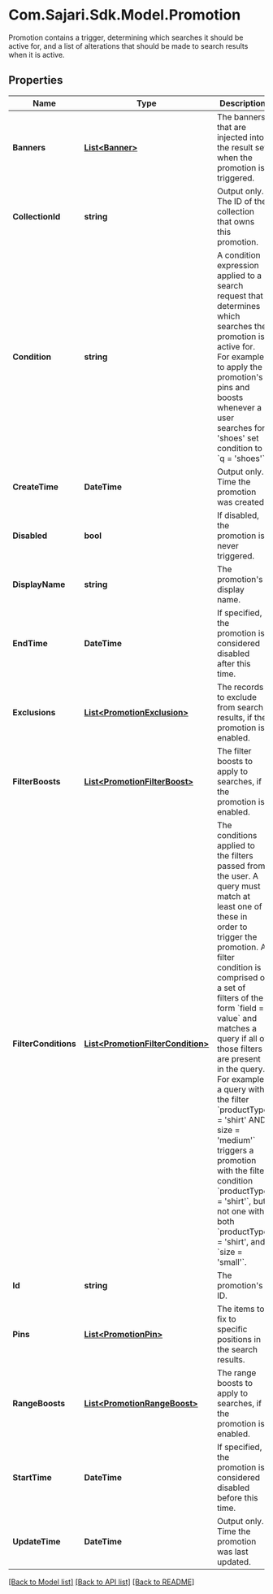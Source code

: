# Com.Sajari.Sdk.Model.Promotion
Promotion contains a trigger, determining which searches it should be active for, and a list of alterations that should be made to search results when it is active.

## Properties

Name | Type | Description | Notes
------------ | ------------- | ------------- | -------------
**Banners** | [**List&lt;Banner&gt;**](Banner.md) | The banners that are injected into the result set when the promotion is triggered. | [optional] 
**CollectionId** | **string** | Output only. The ID of the collection that owns this promotion. | [optional] [readonly] 
**Condition** | **string** | A condition expression applied to a search request that determines which searches the promotion is active for.  For example, to apply the promotion&#39;s pins and boosts whenever a user searches for &#39;shoes&#39; set condition to &#x60;q &#x3D; &#39;shoes&#39;&#x60;. | 
**CreateTime** | **DateTime** | Output only. Time the promotion was created. | [optional] [readonly] 
**Disabled** | **bool** | If disabled, the promotion is never triggered. | [optional] 
**DisplayName** | **string** | The promotion&#39;s display name. | 
**EndTime** | **DateTime** | If specified, the promotion is considered disabled after this time. | [optional] 
**Exclusions** | [**List&lt;PromotionExclusion&gt;**](PromotionExclusion.md) | The records to exclude from search results, if the promotion is enabled. | [optional] 
**FilterBoosts** | [**List&lt;PromotionFilterBoost&gt;**](PromotionFilterBoost.md) | The filter boosts to apply to searches, if the promotion is enabled. | [optional] 
**FilterConditions** | [**List&lt;PromotionFilterCondition&gt;**](PromotionFilterCondition.md) | The conditions applied to the filters passed from the user. A query must match at least one of these in order to trigger the promotion. A filter condition is comprised of a set of filters of the form &#x60;field &#x3D; value&#x60; and matches a query if all of those filters are present in the query.  For example, a query with the filter &#x60;productType &#x3D; &#39;shirt&#39; AND size &#x3D; &#39;medium&#39;&#x60; triggers a promotion with the filter condition &#x60;productType &#x3D; &#39;shirt&#39;&#x60;, but not one with both &#x60;productType &#x3D; &#39;shirt&#39;, and &#x60;size &#x3D; &#39;small&#39;&#x60;. | [optional] 
**Id** | **string** | The promotion&#39;s ID. | [optional] 
**Pins** | [**List&lt;PromotionPin&gt;**](PromotionPin.md) | The items to fix to specific positions in the search results. | [optional] 
**RangeBoosts** | [**List&lt;PromotionRangeBoost&gt;**](PromotionRangeBoost.md) | The range boosts to apply to searches, if the promotion is enabled. | [optional] 
**StartTime** | **DateTime** | If specified, the promotion is considered disabled before this time. | [optional] 
**UpdateTime** | **DateTime** | Output only. Time the promotion was last updated. | [optional] [readonly] 

[[Back to Model list]](../README.md#documentation-for-models) [[Back to API list]](../README.md#documentation-for-api-endpoints) [[Back to README]](../README.md)

